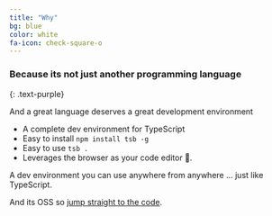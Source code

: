 ```yaml
---
title: "Why"
bg: blue
color: white
fa-icon: check-square-o
---
```


### Because its not just another programming language
{: .text-purple}

And a great language deserves a great development environment

* A complete dev environment for TypeScript
* Easy to install `npm install tsb -g`
* Easy to use `tsb .`
* Leverages the browser as your code editor 🌹.

A dev environment you can use anywhere from anywhere ... just like TypeScript.

And its OSS so [jump straight to the code](https://github.com/TypeScriptBuilder/tsb).
